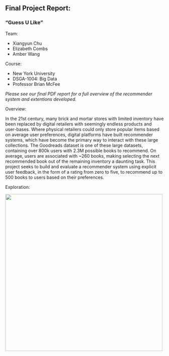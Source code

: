 ## Final Project Report:
### “Guess U Like”

Team:
* Xiangyun Chu 
* Elizabeth Combs 
* Amber Wang 

Course:
* New York University
* DSGA-1004: Big Data
* Professor Brian McFee

*Please see our final PDF report for a full overview of the recommender system and extentions developed.*

Overview:

In the 21st century, many brick and mortar stores with limited inventory have been replaced by digital retailers with seemingly endless products and user-bases. Where physical retailers could only store popular items based on average user preferences, digital platforms have built recommender systems, which have become the primary way to interact with these large collections. The Goodreads dataset is one of these large datasets, containing over 800k users with 2.3M possible books to recommend. On average, users are associated with ~260 books, making selecting the next recommended book out of the remaining inventory a daunting task. This project seeks to build and evaluate a recommender system using explicit user feedback, in the form of a rating from zero to five, to recommend up to 500 books to users based on their preferences.

Exploration:

<img src="https://github.com/lcombs/guess_u_like/blob/master/viz/tsne.png" width="500" height="500">
